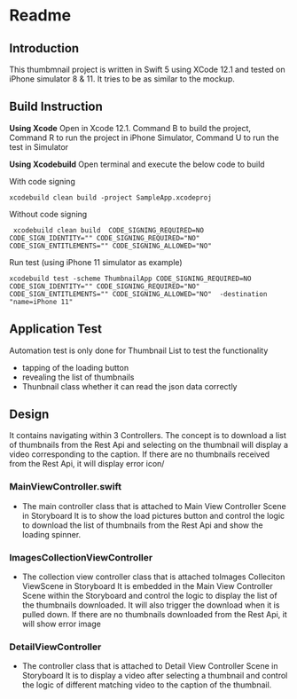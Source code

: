 
# Readme 
## Introduction
This thumbmnail project is written in Swift 5 using XCode 12.1 and tested on iPhone simulator 8 & 11. It tries to be as similar to the mockup.


## Build Instruction
**Using Xcode**
Open in Xcode 12.1. 
Command B to build the project, Command R to run the project in iPhone Simulator, Command U to run the test in Simulator 

**Using Xcodebuild**
Open terminal and execute the below code to build 

With code signing
 ```
 xcodebuild clean build -project SampleApp.xcodeproj
```

Without code signing
```
 xcodebuild clean build  CODE_SIGNING_REQUIRED=NO CODE_SIGN_IDENTITY="" CODE_SIGNING_REQUIRED="NO" CODE_SIGN_ENTITLEMENTS="" CODE_SIGNING_ALLOWED="NO"
 ```
 
Run test (using iPhone 11 simulator as example)
```
xcodebuild test -scheme ThumbnailApp CODE_SIGNING_REQUIRED=NO CODE_SIGN_IDENTITY="" CODE_SIGNING_REQUIRED="NO" CODE_SIGN_ENTITLEMENTS="" CODE_SIGNING_ALLOWED="NO"  -destination "name=iPhone 11"
```
## Application Test
Automation test is only done for Thumbnail List to test the functionality
- tapping of the loading button 
- revealing the list of thumbnails
- Thunbnail class whether it can read the json data correctly


## Design
It contains navigating within 3 Controllers. The concept is to download a list of thumbnails from the Rest Api and selecting on the thumbnail will display a video corresponding to the caption. If there are no thumbnails received from the Rest Api, it will display error icon/  

### MainViewController.swift
- The main controller class that is attached to Main View Controller Scene in Storyboard
It is to show the load pictures button and control the logic to download the list of thumbnails from the Rest Api and show the loading spinner.

### ImagesCollectionViewController
- The collection view controller class that is attached toImages Colleciton ViewScene in Storyboard
It is embedded in the Main View Controller Scene within the Storyboard and control the logic to display the list of the thumbnails downloaded. It will also trigger the download when it is pulled down. If there are no thumbnails downloaded from the Rest Api, it will show error image

### DetailViewController
-  The controller class that is attached to Detail View Controller Scene in Storyboard 
It is to display a video after selecting a thumbnail and control the logic of different matching video to the caption of the thumbnail. 
